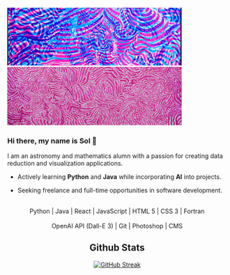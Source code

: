<p float="left">
  <img src="https://raw.githubusercontent.com/solroj0/solroj0/main/banners/bubblegum4.png" width="400" />
  <img src="https://raw.githubusercontent.com/solroj0/solroj0/main/banners/lollipop1.png" alt="Image 2" width="400" /> 
</p>

### Hi there, my name is Sol 👋

I am an astronomy and mathematics alumn with a passion for creating data reduction and visualization applications.

- Actively learning **Python** and **Java** while incorporating **AI** into projects. 

- Seeking freelance and full-time opportunities in  software development.

<br>
<div align="center">
  
<div>Python | Java | React | JavaScript | HTML 5 | CSS 3 | Fortran </div>
<br>

<div>OpenAI API (Dall-E 3) | Git  | Photoshop | CMS</div>


## Github Stats
<a href="https://git.io/streak-stats"><img src="https://streak-stats.demolab.com?user=solroj0" alt="GitHub Streak" /></a>



